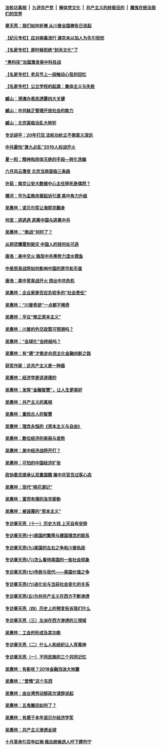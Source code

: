 

####  [法轮功真相](../../../../basic/blob/master/README.md?t=07061102) &nbsp;|&nbsp; [九评共产党](../../../../9ping.md/blob/master/README.md?t=07061102) &nbsp;|&nbsp; [解体党文化](../../../../jtdwh.md/blob/master/README.md?t=07061102)  &nbsp;|&nbsp; [共产主义的终极目的](../../../../gczydzjmd.md/blob/master/README.md?t=07061102) &nbsp;|&nbsp; [魔鬼在统治我们的世界](../../../../mgztzwmdsj.md/blob/master/README.md?t=07061102) 

#### [章天亮：我们如何祈祷 从川普全国祷告日说起](../pages/nsc423/n11944627.md?t=07061102) 

#### [【纪元专栏】应对病毒流行 渥京未以加人为先引担忧](../pages/nsc423/n11875714.md?t=07061102) 

#### [【名家专栏】是时候拒绝“封杀文化”了](../pages/nsc423/n11814093.md?t=07061102) 

#### [“黑科技”治国激发美中科技战](../pages/nsc423/n11638056.md?t=07061102) 

#### [【名家专栏】老兵节上一段触动心弦的回忆](../pages/nsc423/n11646016.md?t=07061102) 

#### [【名家专栏】公立学校的起源：集体主义与失败](../pages/nsc423/n11601833.md?t=07061102) 

#### [臧山：港澳办表态透露四大关键](../pages/nsc423/n11421628.md?t=07061102) 

#### [臧山：中共缺乏管理开放社会的能力](../pages/nsc423/n11407457.md?t=07061102) 

#### [臧山：北京面临治乱大转折](../pages/nsc423/n11406895.md?t=07061102) 

#### [专访胡平：20年打压 法轮功屹立不倒意义深远](../pages/nsc423/n11398800.md?t=07061102) 

#### [中共最怕“逢九必乱”2019人权战开火](../pages/nsc423/n11385248.md?t=07061102) 

#### [夏一阳：精神和肉体灭绝的手段—转化洗脑](../pages/nsc423/n11368250.md?t=07061102) 

#### [六月风云激变 北京当局面临三条路](../pages/nsc423/n11313668.md?t=07061102) 

#### [许茹：南京公安大数据中心主任猝死是偶然？](../pages/nsc423/n11064744.md?t=07061102) 

#### [横河：华为孟晚舟案起诉引渡 美中角力升级](../pages/nsc423/n11027230.md?t=07061102) 

#### [吴惠林：诺贝尔奖让海耶克翻身](../pages/nsc423/n10890049.md?t=07061102) 

#### [何坚：逃逃逃 逃离中国与逃离中共](../pages/nsc423/n10592891.md?t=07061102) 

#### [吴惠林：“商战”何时了？](../pages/nsc423/n10573558.md?t=07061102) 

#### [从网贷爆雷到股灾 中国人的钱何处可逃](../pages/nsc423/n10572800.md?t=07061102) 

#### [唐浩：美中交火 隐现中共黑势力混水摸鱼](../pages/nsc423/n10544040.md?t=07061102) 

#### [中美贸易战将如何影响中国的房市和币值](../pages/nsc423/n10543697.md?t=07061102) 

#### [唐浩：美中贸易战开火 烧出中共危机](../pages/nsc423/n10540126.md?t=07061102) 

#### [吴惠林：企业家是否应负较多的“社会责任”](../pages/nsc423/n10535022.md?t=07061102) 

#### [吴惠林：“川普奇迹”一点都不稀奇](../pages/nsc423/n10512808.md?t=07061102) 

#### [吴惠林：平议“修正资本主义”](../pages/nsc423/n10495724.md?t=07061102) 

#### [吴惠林：川普的外交政策可预测吗？](../pages/nsc423/n10462387.md?t=07061102) 

#### [吴惠林：“全球化”会终结吗？](../pages/nsc423/n10452838.md?t=07061102) 

#### [吴惠林：有“德”才能走向民主化金融创新之路](../pages/nsc423/n10432292.md?t=07061102) 

#### [获奖作家：这共产主义是一种癌](../pages/nsc423/n10431541.md?t=07061102) 

#### [吴惠林：经济学是讲道德的](../pages/nsc423/n10398014.md?t=07061102) 

#### [吴惠林：发挥“金融智慧”，让人生更美好](../pages/nsc423/n10375019.md?t=07061102) 

#### [吴惠林：共产主义的真相](../pages/nsc423/n10351394.md?t=07061102) 

#### [吴惠林：重拾古人的智慧](../pages/nsc423/n10337691.md?t=07061102) 

#### [吴惠林：理念永恒的《资本主义与自由》](../pages/nsc423/n10316274.md?t=07061102) 

#### [吴惠林：数位经济的美丽与哀愁](../pages/nsc423/n10292946.md?t=07061102) 

#### [吴惠林：美中经济战将开打？](../pages/nsc423/n10258825.md?t=07061102) 

#### [吴惠林：可怕的中国经济扩张](../pages/nsc423/n10219147.md?t=07061102) 

#### [政协委员提承认双重国籍 揭中共官员过客心态](../pages/nsc423/n10208809.md?t=07061102) 

#### [吴惠林：现代“桃花源记”](../pages/nsc423/n10185234.md?t=07061102) 

#### [吴惠林：富而有德的洛克斐勒](../pages/nsc423/n10142264.md?t=07061102) 

#### [吴惠林：被诬蔑的“资本主义”](../pages/nsc423/n10124816.md?t=07061102) 

#### [专访章天亮（十一）历史大戏 上天自有安排](../pages/nsc423/n10094905.md?t=07061102) 

#### [专访章天亮(十)美国的繁荣与建国理念的联系](../pages/nsc423/n10094899.md?t=07061102) 

#### [专访章天亮(九)美国的左右之争和川普执政](../pages/nsc423/n10094889.md?t=07061102) 

#### [专访章天亮(八)怎么看待美国的一些社会现象](../pages/nsc423/n10094857.md?t=07061102) 

#### [专访章天亮(七)传统与现代——美国价值之争](../pages/nsc423/n10093140.md?t=07061102) 

#### [专访章天亮(六)进化论与当前社会变化的关系](../pages/nsc423/n10092036.md?t=07061102) 

#### [专访章天亮(五)为何共产主义在西方不断渗透](../pages/nsc423/n10083620.md?t=07061102) 

#### [专访章天亮（四）历史上的预言告诉我们什么](../pages/nsc423/n10083606.md?t=07061102) 

#### [专访章天亮（三）左派在西方渗透的三领域](../pages/nsc423/n10081115.md?t=07061102) 

#### [吴惠林：工会的形成及其功能](../pages/nsc423/n10080633.md?t=07061102) 

#### [专访章天亮（二）什么人和组织让人背离神](../pages/nsc423/n10076637.md?t=07061102) 

#### [专访章天亮（一）不同民族的三个共同记忆](../pages/nsc423/n10074188.md?t=07061102) 

#### [吴惠林：有影呒？2018金融泡沫大地震](../pages/nsc423/n10040534.md?t=07061102) 

#### [吴惠林：“爱情”这个东西](../pages/nsc423/n10019423.md?t=07061102) 

#### [吴惠林：由台湾劳动部政次请辞说起](../pages/nsc423/n9979679.md?t=07061102) 

#### [吴惠林：五鬼搬运如何了？](../pages/nsc423/n9925338.md?t=07061102) 

#### [吴惠林：有感于本年诺贝尔经济学奖](../pages/nsc423/n9871883.md?t=07061102) 

#### [吴惠林：共产主义渗透全球](../pages/nsc423/n9812748.md?t=07061102) 

#### [十月革命引百年红祸 俄总统候选人吁下葬列宁](../pages/nsc423/n9810182.md?t=07061102) 

